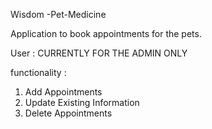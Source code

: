 Wisdom -Pet-Medicine

Application to book appointments for the pets.

User : CURRENTLY FOR THE ADMIN ONLY

functionality :
1. Add Appointments 
2. Update Existing Information
3. Delete Appointments
